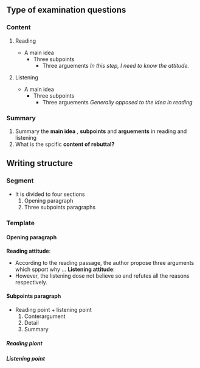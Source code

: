 ## Type of examination questions

### Content
1. Reading
	- A main idea
		- Three subpoints
			- Three arguements
*In this step, I need to know the attitude.*

2. Listening
	- A main idea
		- Three subpoints
			- Three arguements
*Generally opposed to the idea in reading*

### Summary
1. Summary the **main idea** , **subpoints** and **arguements** in reading and listening
2. What is the spcific **content of rebuttal?**

## Writing structure

### Segment
- It is divided to four sections
	1. Opening paragraph
	2. Three subpoints paragraphs

### Template

#### Opening paragraph
**Reading attitude**: 
- According to the reading passage, the author propose three arguments which spport why ... 
**Listening attitude**:
- However, the listening dose not believe so and refutes all the reasons respectively.

#### Subpoints paragraph
- Reading point + listening point 
	1. Conterargument 
	2. Detail 
	3. Summary

##### Reading piont
##### Listening point

